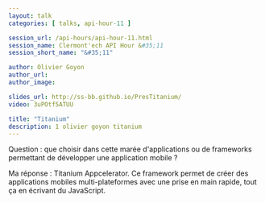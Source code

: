 ```yaml
---
layout: talk
categories: [ talks, api-hour-11 ]

session_url: /api-hours/api-hour-11.html
session_name: Clermont'ech API Hour &#35;11
session_short_name: "&#35;11"

author: Olivier Goyon
author_url:
author_image:

slides_url: http://ss-bb.github.io/PresTitanium/
video: 3uPOtf5ATUU

title: "Titanium"
description: 1 olivier goyon titanium
---
```




Question : que choisir dans cette marée d'applications ou de frameworks
permettant de développer une application mobile ?

Ma réponse : Titanium Appcelerator. Ce framework permet de créer des
applications mobiles multi-plateformes avec une prise en main rapide, tout ça en
écrivant du JavaScript.
